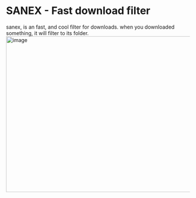# SANEX - Fast download filter
sanex, is an fast, and cool filter for downloads.
when you downloaded something, it will filter to its folder.
<img width="580" height="427" alt="image" src="https://github.com/user-attachments/assets/ff792f0f-b303-4c37-bdae-1099b60bd905" />
